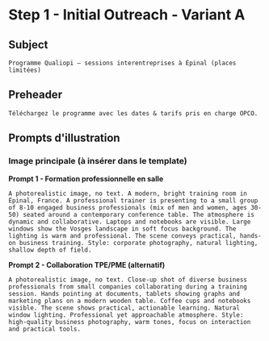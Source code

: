 # Step 1 - Initial Outreach - Variant A

## Subject
```
Programme Qualiopi — sessions interentreprises à Épinal (places limitées)
```

## Preheader
```
Téléchargez le programme avec les dates & tarifs pris en charge OPCO.
```

## Prompts d'illustration

### Image principale (à insérer dans le template)

**Prompt 1 - Formation professionnelle en salle**
```
A photorealistic image, no text. A modern, bright training room in Épinal, France. A professional trainer is presenting to a small group of 8-10 engaged business professionals (mix of men and women, ages 30-50) seated around a contemporary conference table. The atmosphere is dynamic and collaborative. Laptops and notebooks are visible. Large windows show the Vosges landscape in soft focus background. The lighting is warm and professional. The scene conveys practical, hands-on business training. Style: corporate photography, natural lighting, shallow depth of field.
```

**Prompt 2 - Collaboration TPE/PME (alternatif)**
```
A photorealistic image, no text. Close-up shot of diverse business professionals from small companies collaborating during a training session. Hands pointing at documents, tablets showing graphs and marketing plans on a modern wooden table. Coffee cups and notebooks visible. The scene shows practical, actionable learning. Natural window lighting. Professional yet approachable atmosphere. Style: high-quality business photography, warm tones, focus on interaction and practical tools.
```

